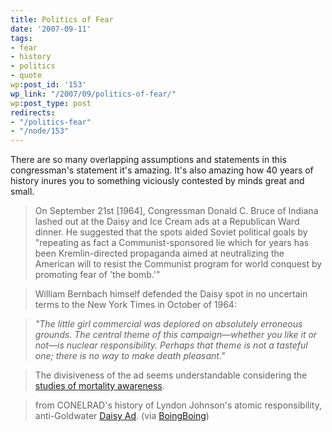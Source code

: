 ```yaml
---
title: Politics of Fear
date: '2007-09-11'
tags:
- fear
- history
- politics
- quote
wp:post_id: '153'
wp_link: "/2007/09/politics-of-fear/"
wp:post_type: post
redirects:
- "/politics-fear"
- "/node/153"
---
```


There are so many overlapping assumptions and statements in this congressman's statement it's amazing. It's also amazing how 40 years of history inures you to something viciously contested by minds great and small.

>

> On September 21st [1964], Congressman Donald C. Bruce of Indiana lashed out at the Daisy and Ice Cream ads at a Republican Ward dinner. He suggested that the spots aided Soviet political goals by "repeating as fact a Communist-sponsored lie which for years has been Kremlin-directed propaganda aimed at neutralizing the American will to resist the Communist program for world conquest by promoting fear of 'the bomb.'"

>

>

> William Bernbach himself defended the Daisy spot in no uncertain terms to the New York Times in October of 1964:

>

> _"The little girl commercial was deplored on absolutely erroneous grounds. The central theme of this campaign—whether you like it or not—is nuclear responsibility. Perhaps that theme is not a tasteful one; there is no way to make death pleasant."_

>

>

> The divisiveness of the ad seems understandable considering the [studies of mortality awareness](http://island94.org/node/148").

>

> from CONELRAD's history of Lyndon Johnson's atomic responsibility, anti-Goldwater [Daisy Ad](http://www.conelrad.com/daisy/daisy3.php). (via [BoingBoing](http://www.boingboing.net/2007/09/11/history-of-the-infam.html))
